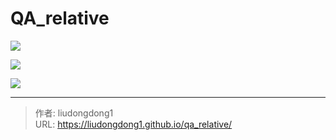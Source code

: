 # QA_relative




![](https://lddpicture.oss-cn-beijing.aliyuncs.com/picture/image-20201216095600899.png)

![](https://lddpicture.oss-cn-beijing.aliyuncs.com/picture/image-20201216095715557.png)

![](https://lddpicture.oss-cn-beijing.aliyuncs.com/picture/image-20201216095844097.png)

---

> 作者: liudongdong1  
> URL: https://liudongdong1.github.io/qa_relative/  

